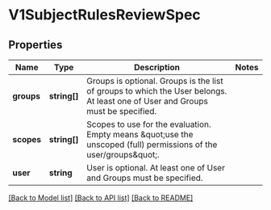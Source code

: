 # V1SubjectRulesReviewSpec

## Properties
Name | Type | Description | Notes
------------ | ------------- | ------------- | -------------
**groups** | **string[]** | Groups is optional.  Groups is the list of groups to which the User belongs.  At least one of User and Groups must be specified. | 
**scopes** | **string[]** | Scopes to use for the evaluation.  Empty means \&quot;use the unscoped (full) permissions of the user/groups\&quot;. | 
**user** | **string** | User is optional.  At least one of User and Groups must be specified. | 

[[Back to Model list]](../README.md#documentation-for-models) [[Back to API list]](../README.md#documentation-for-api-endpoints) [[Back to README]](../README.md)


